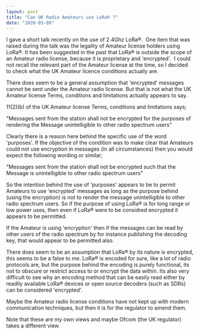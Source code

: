 ```yaml
---
layout: post
title: "Can UK Radio Amateurs use LoRa® ?"
date: "2020-03-09"
---
```


I gave a short talk recently on the use of 2.4Ghz LoRa®.  One item that was raised during the talk was the legality of Amateur license holders using LoRa®. It has been suggested in the past that LoRa® is outside the scope of an Amateur radio license, because it is proprietary and 'encrypted'.  I could not recall the relevant part of the Amateur license at the time, so I decided to check what the UK Amateur licence conditions actually are.

There does seem to be a general assumption that 'encrypted' messages cannot be sent under the Amateur radio license. But that is not what the UK Amateur license Terms, conditions and limitations actually appears to say.

11(2)(b) of the UK Amateur license Terms, conditions and limitations says;

"Messages sent from the station shall not be encrypted for the purposes of rendering the Message unintelligible to other radio spectrum users"

Clearly there is a reason here behind the specific use of the word 'purposes'. If the objective of the condition was to make clear that Amateurs could not use encryption in messages (in all circumstances) then you would expect the following wording or similar;

"Messages sent from the station shall not be encrypted such that the Message is unintelligible to other radio spectrum users"

So the intention behind the use of 'purposes' appears to be to permit Amateurs to use 'encrypted' messages as long as the purpose behind (using the encryption) is not to render the message unintelligible to other radio spectrum users. So if the purpose of using LoRa® is for long range or low power uses, then even if LoRa® were to be considred encrypted it appears to be permitted.

If the Amateur is using 'encryption' then if the messages can be read by other users of the radio spectrum by for instance publishing the decoding key, that would appear to be permitted also.

There does seem to be an assumption that LoRa® by its nature is encrypted, this seems to be a false to me. LoRa® is encoded for sure, like a lot of radio protocols are, but the purpose behind the encoding is purely functional, its not to obscure or restrict access to or encrypt the data within. Its also very difficult to see why an encoding method that can be easily read either by readily available LoRa® devices or open source decoders (such as SDRs) can be considered 'encrypted'.

Maybe the Amateur radio license conditions have not kept up with modern communication techniques, but then it is for the regulator to amend them.

Note that these are my own views and maybe Ofcom (the UK regulator) takes a different view.
